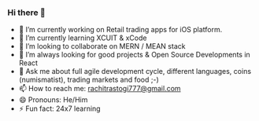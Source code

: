 ### Hi there 👋

- 🔭 I’m currently working on Retail trading apps for iOS platform. 
- 🌱 I’m currently learning XCUIT & xCode
- 👯 I’m looking to collaborate on MERN / MEAN stack
- 🤔 I’m always looking for good projects & Open Source Developments in React
- 💬 Ask me about full agile development cycle, different languages, coins (numismatist), trading markets and food ;-) 
- 📫 How to reach me: rachitrastogi777@gmail.com
- 😄 Pronouns: He/Him
- ⚡ Fun fact: 24x7 learning
